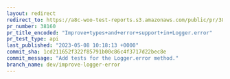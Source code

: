 ```yaml
---
layout: redirect
redirect_to: https://a8c-woo-test-reports.s3.amazonaws.com/public/pr/38160/api/index.html
pr_number: 38160
pr_title_encoded: "Improve+types+and+error+support+in+Logger.error"
pr_test_type: api
last_published: "2023-05-08 10:18:13 +0000"
commit_sha: 1cd211652f322f85791b00c86c4f3717d22bec8e
commit_message: "Add tests for the Logger.error method."
branch_name: dev/improve-logger-error
---
```

